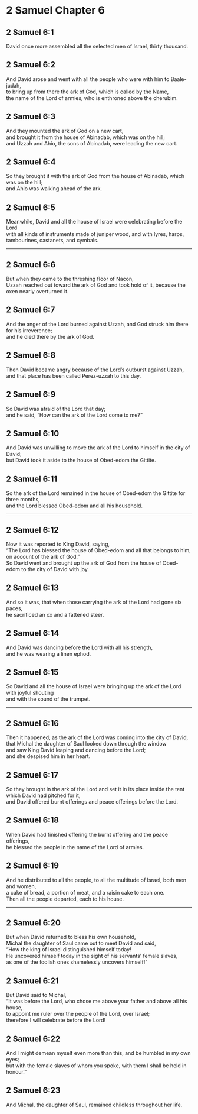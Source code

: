 # 2 Samuel Chapter 6

## 2 Samuel 6:1

David once more assembled all the selected men of Israel, thirty thousand.

## 2 Samuel 6:2

And David arose and went with all the people who were with him to Baale-judah,  
to bring up from there the ark of God, which is called by the Name,  
the name of the Lord of armies, who is enthroned above the cherubim.

## 2 Samuel 6:3

And they mounted the ark of God on a new cart,  
and brought it from the house of Abinadab, which was on the hill;  
and Uzzah and Ahio, the sons of Abinadab, were leading the new cart.

## 2 Samuel 6:4

So they brought it with the ark of God from the house of Abinadab, which was on the hill;  
and Ahio was walking ahead of the ark.

## 2 Samuel 6:5

Meanwhile, David and all the house of Israel were celebrating before the Lord  
with all kinds of instruments made of juniper wood, and with lyres, harps, tambourines, castanets, and cymbals.

---

## 2 Samuel 6:6

But when they came to the threshing floor of Nacon,  
Uzzah reached out toward the ark of God and took hold of it, because the oxen nearly overturned it.

## 2 Samuel 6:7

And the anger of the Lord burned against Uzzah, and God struck him there for his irreverence;  
and he died there by the ark of God.

## 2 Samuel 6:8

Then David became angry because of the Lord’s outburst against Uzzah,  
and that place has been called Perez-uzzah to this day.

## 2 Samuel 6:9

So David was afraid of the Lord that day;  
and he said, “How can the ark of the Lord come to me?”

## 2 Samuel 6:10

And David was unwilling to move the ark of the Lord to himself in the city of David;  
but David took it aside to the house of Obed-edom the Gittite.

## 2 Samuel 6:11

So the ark of the Lord remained in the house of Obed-edom the Gittite for three months,  
and the Lord blessed Obed-edom and all his household.

---

## 2 Samuel 6:12

Now it was reported to King David, saying,  
“The Lord has blessed the house of Obed-edom and all that belongs to him, on account of the ark of God.”  
So David went and brought up the ark of God from the house of Obed-edom to the city of David with joy.

## 2 Samuel 6:13

And so it was, that when those carrying the ark of the Lord had gone six paces,  
he sacrificed an ox and a fattened steer.

## 2 Samuel 6:14

And David was dancing before the Lord with all his strength,  
and he was wearing a linen ephod.

## 2 Samuel 6:15

So David and all the house of Israel were bringing up the ark of the Lord with joyful shouting  
and with the sound of the trumpet.

---

## 2 Samuel 6:16

Then it happened, as the ark of the Lord was coming into the city of David,  
that Michal the daughter of Saul looked down through the window  
and saw King David leaping and dancing before the Lord;  
and she despised him in her heart.

## 2 Samuel 6:17

So they brought in the ark of the Lord and set it in its place inside the tent which David had pitched for it,  
and David offered burnt offerings and peace offerings before the Lord.

## 2 Samuel 6:18

When David had finished offering the burnt offering and the peace offerings,  
he blessed the people in the name of the Lord of armies.

## 2 Samuel 6:19

And he distributed to all the people, to all the multitude of Israel, both men and women,  
a cake of bread, a portion of meat, and a raisin cake to each one.  
Then all the people departed, each to his house.

---

## 2 Samuel 6:20

But when David returned to bless his own household,  
Michal the daughter of Saul came out to meet David and said,  
“How the king of Israel distinguished himself today!  
He uncovered himself today in the sight of his servants’ female slaves,  
as one of the foolish ones shamelessly uncovers himself!”

## 2 Samuel 6:21

But David said to Michal,  
“It was before the Lord, who chose me above your father and above all his house,  
to appoint me ruler over the people of the Lord, over Israel;  
therefore I will celebrate before the Lord!

## 2 Samuel 6:22

And I might demean myself even more than this, and be humbled in my own eyes;  
but with the female slaves of whom you spoke, with them I shall be held in honour.”

## 2 Samuel 6:23

And Michal, the daughter of Saul, remained childless throughout her life.
